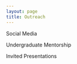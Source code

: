 ```yaml
---
layout: page
title: Outreach
---
```


Social Media 

Undergraduate Mentorship

Invited Presentations
